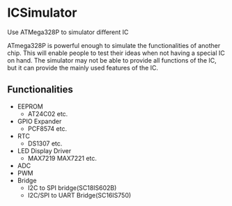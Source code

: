 # ICSimulator
Use ATMega328P to simulator different IC

ATmega328P is powerful enough to simulate the functionalities of another chip. This will enable people to test their ideas when not having a special IC on hand.
The simulator may not be able to provide all functions of the IC, but it can provide the mainly used features of the IC.

## Functionalities
- EEPROM
  - AT24C02 etc.
- GPIO Expander
  - PCF8574 etc.
- RTC
  - DS1307 etc.
- LED Display Driver
  - MAX7219 MAX7221 etc.
- ADC
- PWM
- Bridge
    - I2C to SPI bridge(SC18IS602B)
    - I2C/SPI to UART Bridge(SC16IS750)
